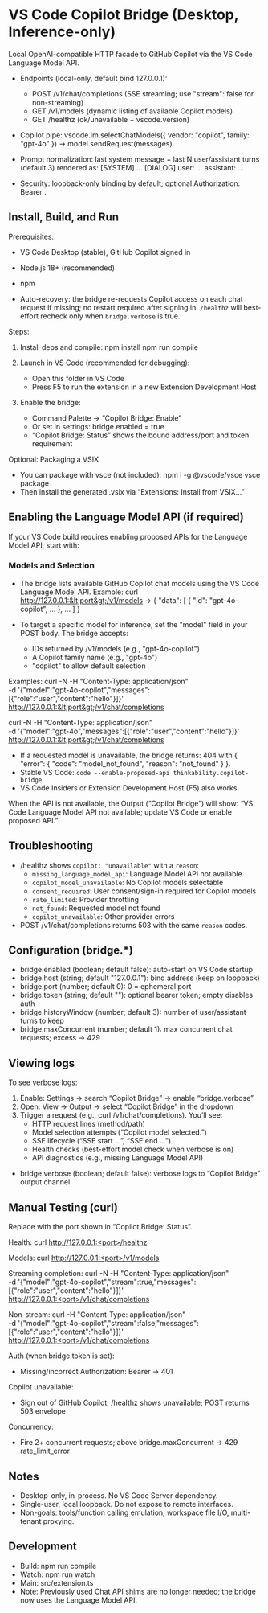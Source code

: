 # VS Code Copilot Bridge (Desktop, Inference-only)

Local OpenAI-compatible HTTP facade to GitHub Copilot via the VS Code Language Model API.

- Endpoints (local-only, default bind 127.0.0.1):
  - POST /v1/chat/completions (SSE streaming; use "stream": false for non-streaming)
  - GET /v1/models (dynamic listing of available Copilot models)
  - GET /healthz (ok/unavailable + vscode.version)

- Copilot pipe: vscode.lm.selectChatModels({ vendor: "copilot", family: "gpt-4o" }) → model.sendRequest(messages)

- Prompt normalization: last system message + last N user/assistant turns (default 3) rendered as:
  [SYSTEM]
  …
  [DIALOG]
  user: …
  assistant: …

- Security: loopback-only binding by default; optional Authorization: Bearer <token>.

## Install, Build, and Run

Prerequisites:
- VS Code Desktop (stable), GitHub Copilot signed in
- Node.js 18+ (recommended)
- npm

- Auto-recovery: the bridge re-requests Copilot access on each chat request if missing; no restart required after signing in. `/healthz` will best-effort recheck only when `bridge.verbose` is true.




Steps:
1) Install deps and compile:
   npm install
   npm run compile

2) Launch in VS Code (recommended for debugging):
   - Open this folder in VS Code
   - Press F5 to run the extension in a new Extension Development Host

3) Enable the bridge:
   - Command Palette → “Copilot Bridge: Enable”
   - Or set in settings: bridge.enabled = true
   - “Copilot Bridge: Status” shows the bound address/port and token requirement

Optional: Packaging a VSIX
- You can package with vsce (not included):
  npm i -g @vscode/vsce
  vsce package
- Then install the generated .vsix via “Extensions: Install from VSIX…”
## Enabling the Language Model API (if required)

If your VS Code build requires enabling proposed APIs for the Language Model API, start with:
### Models and Selection

- The bridge lists available GitHub Copilot chat models using the VS Code Language Model API. Example:
  curl http://127.0.0.1:&lt;port&gt;/v1/models
  → { "data": [ { "id": "gpt-4o-copilot", ... }, ... ] }

- To target a specific model for inference, set the "model" field in your POST body. The bridge accepts:
  - IDs returned by /v1/models (e.g., "gpt-4o-copilot")
  - A Copilot family name (e.g., "gpt-4o")
  - "copilot" to allow default selection

Examples:
curl -N -H "Content-Type: application/json" \
  -d '{"model":"gpt-4o-copilot","messages":[{"role":"user","content":"hello"}]}' \
  http://127.0.0.1:&lt;port&gt;/v1/chat/completions

curl -N -H "Content-Type: application/json" \
  -d '{"model":"gpt-4o","messages":[{"role":"user","content":"hello"}]}' \
  http://127.0.0.1:&lt;port&gt;/v1/chat/completions

- If a requested model is unavailable, the bridge returns:
  404 with { "error": { "code": "model_not_found", "reason": "not_found" } }.
- Stable VS Code: `code --enable-proposed-api thinkability.copilot-bridge`
- VS Code Insiders or Extension Development Host (F5) also works.

When the API is not available, the Output (“Copilot Bridge”) will show:
“VS Code Language Model API not available; update VS Code or enable proposed API.”

## Troubleshooting

- /healthz shows `copilot: "unavailable"` with a `reason`:
  - `missing_language_model_api`: Language Model API not available
  - `copilot_model_unavailable`: No Copilot models selectable
  - `consent_required`: User consent/sign-in required for Copilot models
  - `rate_limited`: Provider throttling
  - `not_found`: Requested model not found
  - `copilot_unavailable`: Other provider errors
- POST /v1/chat/completions returns 503 with the same `reason` codes.


## Configuration (bridge.*)

- bridge.enabled (boolean; default false): auto-start on VS Code startup
- bridge.host (string; default "127.0.0.1"): bind address (keep on loopback)
- bridge.port (number; default 0): 0 = ephemeral port
- bridge.token (string; default ""): optional bearer token; empty disables auth
- bridge.historyWindow (number; default 3): number of user/assistant turns to keep
- bridge.maxConcurrent (number; default 1): max concurrent chat requests; excess → 429
## Viewing logs

To see verbose logs:
1) Enable: Settings → search “Copilot Bridge” → enable “bridge.verbose”
2) Open: View → Output → select “Copilot Bridge” in the dropdown
3) Trigger a request (e.g., curl /v1/chat/completions). You’ll see:
   - HTTP request lines (method/path)
   - Model selection attempts (“Copilot model selected.”)
   - SSE lifecycle (“SSE start …”, “SSE end …”)
   - Health checks (best-effort model check when verbose is on)
   - API diagnostics (e.g., missing Language Model API)
- bridge.verbose (boolean; default false): verbose logs to “Copilot Bridge” output channel

## Manual Testing (curl)

Replace <port> with the port shown in “Copilot Bridge: Status”.

Health:
curl http://127.0.0.1:<port>/healthz

Models:
curl http://127.0.0.1:<port>/v1/models

Streaming completion:
curl -N -H "Content-Type: application/json" \
  -d '{"model":"gpt-4o-copilot","stream":true,"messages":[{"role":"user","content":"hello"}]}' \
  http://127.0.0.1:<port>/v1/chat/completions

Non-stream:
curl -H "Content-Type: application/json" \
  -d '{"model":"gpt-4o-copilot","stream":false,"messages":[{"role":"user","content":"hello"}]}' \
  http://127.0.0.1:<port>/v1/chat/completions

Auth (when bridge.token is set):
- Missing/incorrect Authorization: Bearer <token> → 401

Copilot unavailable:
- Sign out of GitHub Copilot; /healthz shows unavailable; POST returns 503 envelope

Concurrency:
- Fire 2+ concurrent requests; above bridge.maxConcurrent → 429 rate_limit_error

## Notes

- Desktop-only, in-process. No VS Code Server dependency.
- Single-user, local loopback. Do not expose to remote interfaces.
- Non-goals: tools/function calling emulation, workspace file I/O, multi-tenant proxying.

## Development

- Build: npm run compile
- Watch: npm run watch
- Main: src/extension.ts
- Note: Previously used Chat API shims are no longer needed; the bridge now uses the Language Model API.
